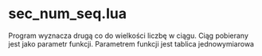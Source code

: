 # sec_num_seq.lua
Program wyznacza drugą co do wielkości liczbę w ciągu. Ciąg pobierany jest jako parametr funkcji. Parametrem funkcji jest tablica jednowymiarowa
